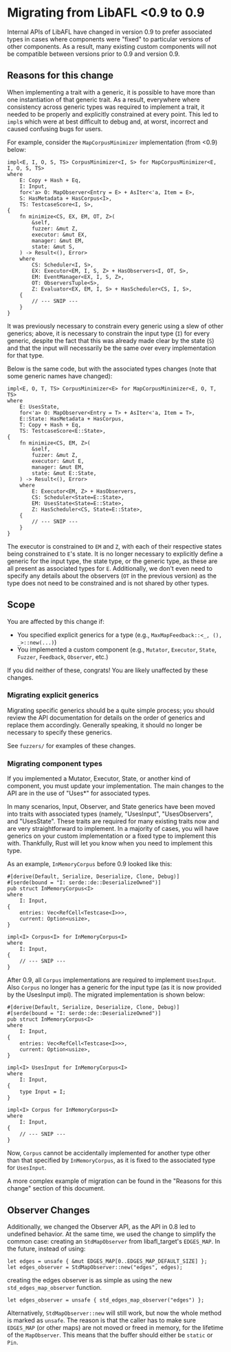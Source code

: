# Migrating from LibAFL <0.9 to 0.9

Internal APIs of LibAFL have changed in version 0.9 to prefer associated types in cases where components were "fixed" to
particular versions of other components. As a result, many existing custom components will not be compatible between
versions prior to 0.9 and version 0.9.

## Reasons for this change

When implementing a trait with a generic, it is possible to have more than one instantiation of that generic trait. As a
result, everywhere where consistency across generic types was required to implement a trait, it needed to be properly
and explicitly constrained at every point. This led to `impl`s which were at best difficult to debug and, at worst,
incorrect and caused confusing bugs for users.

For example, consider the  `MapCorpusMinimizer` implementation (from <0.9) below:

```rust,ignore
impl<E, I, O, S, TS> CorpusMinimizer<I, S> for MapCorpusMinimizer<E, I, O, S, TS>
where
    E: Copy + Hash + Eq,
    I: Input,
    for<'a> O: MapObserver<Entry = E> + AsIter<'a, Item = E>,
    S: HasMetadata + HasCorpus<I>,
    TS: TestcaseScore<I, S>,
{
    fn minimize<CS, EX, EM, OT, Z>(
        &self,
        fuzzer: &mut Z,
        executor: &mut EX,
        manager: &mut EM,
        state: &mut S,
    ) -> Result<(), Error>
    where
        CS: Scheduler<I, S>,
        EX: Executor<EM, I, S, Z> + HasObservers<I, OT, S>,
        EM: EventManager<EX, I, S, Z>,
        OT: ObserversTuple<S>,
        Z: Evaluator<EX, EM, I, S> + HasScheduler<CS, I, S>,
    {
        // --- SNIP ---
    }
}
```

It was previously necessary to constrain every generic using a slew of other generics; above, it is necessary to
constrain the input type (`I`) for every generic, despite the fact that this was already made clear by the state (`S`)
and that the input will necessarily be the same over every implementation for that type.

Below is the same code, but with the associated types changes (note that some generic names have changed):

```rust,ignore
impl<E, O, T, TS> CorpusMinimizer<E> for MapCorpusMinimizer<E, O, T, TS>
where
    E: UsesState,
    for<'a> O: MapObserver<Entry = T> + AsIter<'a, Item = T>,
    E::State: HasMetadata + HasCorpus,
    T: Copy + Hash + Eq,
    TS: TestcaseScore<E::State>,
{
    fn minimize<CS, EM, Z>(
        &self,
        fuzzer: &mut Z,
        executor: &mut E,
        manager: &mut EM,
        state: &mut E::State,
    ) -> Result<(), Error>
    where
        E: Executor<EM, Z> + HasObservers,
        CS: Scheduler<State=E::State>,
        EM: UsesState<State=E::State>,
        Z: HasScheduler<CS, State=E::State>,
    {
        // --- SNIP ---
    }
}
```

The executor is constrained to `EM` and `Z`, with each of their respective states being constrained to `E`'s state. It
is no longer necessary to explicitly define a generic for the input type, the state type, or the generic type, as these
are all present as associated types for `E`. Additionally, we don't even need to specify any details about the observers
(`OT` in the previous version) as the type does not need to be constrained and is not shared by other types.

## Scope

You are affected by this change if:

- You specified explicit generics for a type (e.g., `MaxMapFeedback::<_, (), _>::new(...)`)
- You implemented a custom component (e.g., `Mutator`, `Executor`, `State`, `Fuzzer`, `Feedback`, `Observer`, etc.)

If you did neither of these, congrats! You are likely unaffected by these changes.

### Migrating explicit generics

Migrating specific generics should be a quite simple process; you should review the API documentation for details on the
order of generics and replace them accordingly. Generally speaking, it should no longer be necessary to specify these
generics.

See `fuzzers/` for examples of these changes.

### Migrating component types

If you implemented a Mutator, Executor, State, or another kind of component, you must update your implementation. The
main changes to the API are in the use of "Uses*" for associated types.

In many scenarios, Input, Observer, and State generics have been moved into traits with associated types (namely,
"UsesInput", "UsesObservers", and "UsesState". These traits are required for many existing traits now and are very
straightforward to implement. In a majority of cases, you will have generics on your custom implementation or a fixed
type to implement this with. Thankfully, Rust will let you know when you need to implement this type.

As an example, `InMemoryCorpus` before 0.9 looked like this:

```rust,ignore
#[derive(Default, Serialize, Deserialize, Clone, Debug)]
#[serde(bound = "I: serde::de::DeserializeOwned")]
pub struct InMemoryCorpus<I>
where
    I: Input,
{
    entries: Vec<RefCell<Testcase<I>>>,
    current: Option<usize>,
}

impl<I> Corpus<I> for InMemoryCorpus<I>
where
    I: Input,
{
    // --- SNIP ---
}
```

After 0.9, all `Corpus` implementations are required to implement `UsesInput`. Also `Corpus` no longer has a generic for
the input type (as it is now provided by the UsesInput impl). The migrated implementation is shown below:

```rust,ignore
#[derive(Default, Serialize, Deserialize, Clone, Debug)]
#[serde(bound = "I: serde::de::DeserializeOwned")]
pub struct InMemoryCorpus<I>
where
    I: Input,
{
    entries: Vec<RefCell<Testcase<I>>>,
    current: Option<usize>,
}

impl<I> UsesInput for InMemoryCorpus<I>
where
    I: Input,
{
    type Input = I;
}

impl<I> Corpus for InMemoryCorpus<I>
where
    I: Input,
{
    // --- SNIP ---
}
```

Now, `Corpus` cannot be accidentally implemented for another type other than that specified by `InMemoryCorpus`, as it
is fixed to the associated type for `UsesInput`.

A more complex example of migration can be found in the "Reasons for this change" section of this document.

## Observer Changes

Additionally, we changed the Observer API, as the API in 0.8 led to undefined behavior.
At the same time, we used the change to simplify the common case: creating an `StdMapObserver`
from libafl_target's `EDGES_MAP`.
In the future, instead of using:

```rust,ignore
let edges = unsafe { &mut EDGES_MAP[0..EDGES_MAP_DEFAULT_SIZE] };
let edges_observer = StdMapObserver::new("edges", edges);
```

creating the edges observer is as simple as using the new `std_edges_map_observer` function.

```rust,ignore
let edges_observer = unsafe { std_edges_map_observer("edges") };
```

Alternatively, `StdMapObserver::new` will still work, but now the whole method is marked as `unsafe`.
The reason is that the caller has to make sure `EDGES_MAP` (or other maps) are not moved or freed in memory,
for the lifetime of the `MapObserver`.
This means that the buffer should either be `static` or `Pin`.
